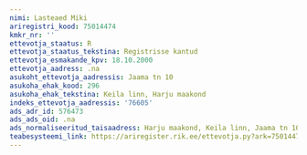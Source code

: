 ```yaml
---
nimi: Lasteaed Miki
ariregistri_kood: 75014474
kmkr_nr: ''
ettevotja_staatus: R
ettevotja_staatus_tekstina: Registrisse kantud
ettevotja_esmakande_kpv: 18.10.2000
ettevotja_aadress: .na
asukoht_ettevotja_aadressis: Jaama tn 10
asukoha_ehak_kood: 296
asukoha_ehak_tekstina: Keila linn, Harju maakond
indeks_ettevotja_aadressis: '76605'
ads_adr_id: 576473
ads_ads_oid: .na
ads_normaliseeritud_taisaadress: Harju maakond, Keila linn, Jaama tn 10
teabesysteemi_link: https://ariregister.rik.ee/ettevotja.py?ark=75014474&ref=rekvisiidid
---
```

